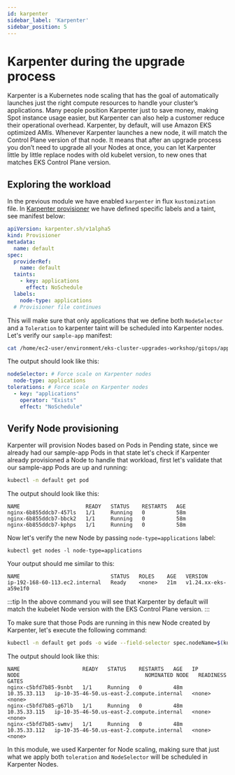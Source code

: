 ```yaml
---
id: karpenter
sidebar_label: 'Karpenter'
sidebar_position: 5
---
```


# Karpenter during the upgrade process

Karpenter is a Kubernetes node scaling that has the goal of automatically launches just the right compute resources to handle your cluster’s applications. Many people position Karpenter just to save money, making Spot instance usage easier, but Karpenter can also help a customer reduce their operational overhead. Karpenter, by default, will use Amazon EKS optimized AMIs. Whenever Karpenter launches a new node, it will match the Control Plane version of that node. It means that after an upgrade process you don’t need to upgrade all your Nodes at once, you can let Karpenter little by little replace nodes with old kubelet version, to new ones that matches EKS Control Plane version.

## Exploring the workload

In the previous module we have enabled `karpenter` in flux `kustomization` file. In [Karpenter provisioner](https://karpenter.sh/preview/concepts/provisioners/) we have defined specific labels and a taint, see manifest below:

```yaml
apiVersion: karpenter.sh/v1alpha5
kind: Provisioner
metadata:
  name: default
spec:
  providerRef:
    name: default
  taints:
    - key: applications
      effect: NoSchedule
  labels:
    node-type: applications
  # Provisioner file continues
```

This will make sure that only applications that we define both `NodeSelector` and a `Toleration` to karpenter taint will be scheduled into Karpenter nodes. Let's verify our `sample-app` manifest:

```bash
cat /home/ec2-user/environment/eks-cluster-upgrades-workshop/gitops/applications/01-sample-app.yaml | grep nodeSelector -A5
```

The output should look like this:

```yaml
nodeSelector: # Force scale on Karpenter nodes
  node-type: applications
tolerations: # Force scale on Karpenter nodes
  - key: "applications"
    operator: "Exists"
    effect: "NoSchedule"
```

## Verify Node provisioning

Karpenter will provision Nodes based on Pods in Pending state, since we already had our sample-app Pods in that state let's check if Karpenter already provisioned a Node to handle that workload, first let's validate that our sample-app Pods are up and running:

```bash
kubectl -n default get pod
```

The output should look like this:

```
NAME                     READY   STATUS    RESTARTS   AGE
nginx-6b855ddcb7-457ls   1/1     Running   0          58m
nginx-6b855ddcb7-bbck2   1/1     Running   0          58m
nginx-6b855ddcb7-kphps   1/1     Running   0          58m
```

Now let's verify the new Node by passing `node-type=applications` label:

```
kubectl get nodes -l node-type=applications
```

Your output should me similar to this:

```
NAME                             STATUS   ROLES    AGE   VERSION
ip-192-168-60-113.ec2.internal   Ready    <none>   21m   v1.24.xx-eks-a59e1f0
```

:::tip
In the above command you will see that Karpenter by default will match the kubelet Node version with the EKS Control Plane version.
:::

To make sure that those Pods are running in this new Node created by Karpenter, let's execute the following command:

```bash
kubectl -n default get pods -o wide --field-selector spec.nodeName=$(kubectl get nodes -l node-type=applications | awk '/ip/ {print $1}')
```

The output should look like this:

```
NAME                    READY   STATUS    RESTARTS   AGE   IP             NODE                                        NOMINATED NODE   READINESS GATES
nginx-c5bfd7b85-9snbt   1/1     Running   0          48m   10.35.33.113   ip-10-35-46-50.us-east-2.compute.internal   <none>           <none>
nginx-c5bfd7b85-g67lb   1/1     Running   0          48m   10.35.33.115   ip-10-35-46-50.us-east-2.compute.internal   <none>           <none>
nginx-c5bfd7b85-swmvj   1/1     Running   0          48m   10.35.33.112   ip-10-35-46-50.us-east-2.compute.internal   <none>           <none>
```

In this module, we used Karpenter for Node scaling, making sure that just what we apply both `toleration` and `NodeSelector` will be scheduled in Karpenter Nodes.